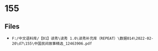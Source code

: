 # 155

## Files

- `F:/中文语料库/【01】读秀\读秀 1.0\读秀补充库（REPEAT）\数据014\2022-02-20\d7\155\中国民间故事精选_12463906.pdf`
